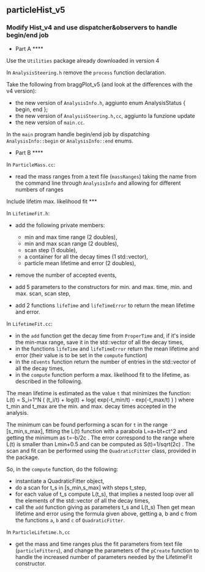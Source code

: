 
## particleHist_v5

### Modify Hist_v4 and use dispatcher&observers to handle begin/end job

* Part A ****


Use the `Utilities` package already downloaded in version 4


In `AnalysisSteering.h` remove the `process` function declaration.


Take the following from braggPlot_v5 (and look at the differences with 
the v4 version):

- the new version of `AnalysisInfo.h`,  aggiunto enum AnalysisStatus { begin, end };
- the new version of `AnalysisSteering.h,cc`, aggiunto la funzione update
- the new version of `main.cc`.


In the `main` program handle begin/end job by dispatching
`AnalysisInfo::begin` or `AnalysisInfo::end` enums.

* Part B ****


In `ParticleMass.cc`:

- read the mass ranges from a text file (`massRanges`) taking 
  the name from the command line through `AnalysisInfo` and allowing for
  different numbers of ranges

 Include lifetim max. likelihood fit ***

In `LifetimeFit.h`:

- add the following private members:

  - min and max time range (2 doubles),
  - min and max scan range (2 doubles),
  - scan step (1 double),
  - a container for all the decay times (1 std::vector<double>),
  - particle mean lifetime and error (2 doubles),

- remove the number of accepted events,
- add 5 parameters to the constructors for min. and max. time,
  min. and max. scan, scan step,
- add 2 functions `lifeTime` and `lifeTimeError` to return the mean lifetime
  and error.

In `LifetimeFit.cc`:

- in the `add` function get the decay time from `ProperTime` and,
  if it's inside the min-max range, save it in the std::vector of all the
  decay times,
- in the functions `lifeTime` and `lifeTimeError` return the mean lifetime
  and error (their value is to be set in the `compute` function)
- in the `nEvents` function return the number of entries in the
  std::vector of all the decay times,
- in the `compute` function perform a max. likelihood fit to the lifetime,
  as described in the following.

The mean lifetime is estimated as the value `t` that minimizes the function:
L(t) = S_i=1^N ( (t_i/t) + log(t) + log( exp(-t_min/t) - exp(-t_max/t) ) )
where t_min and t_max are the min. and max. decay times accepted in the
analysis.

The minimum can be found performing a scan for `t` in the range [s_min,s_max],
fitting the L(t) function with a parabola L=a+bt+ct^2 and getting the
minimum as t=-b/2c . The error correspond to the range where L(t) is smaller
than Lmin+0.5 and can be computed as S(t)=1/sqrt(2c) .
The scan and fit can be performed using the `QuadraticFitter` class,
provided in the package.

So, in the `compute` function, do the following:

- instantiate a QuadraticFitter object,
- do a scan for t_s in [s_min,s_max] with steps t_step,
- for each value of t_s compute L(t_s), that implies a nested loop 
  over all the elements of the std::vector of all the decay times,
- call the `add` function giving as parameters t_s and L(t_s)
Then get mean lifetime and error using the formula given above, 
getting a, b and c from the functions `a`, `b` and `c` of `QuadraticFitter`.
 

In `ParticleLifetime.h,cc`

- get the mass and time ranges plus the fit parameters from text file 
  (`particleFitters`), and change the parameters of the `pCreate` function
  to handle the increased number of parameters needed by the LifetimeFit 
  constructor.

